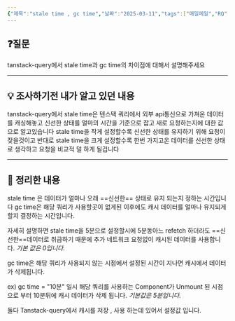 ```yaml
---
{"제목":"stale time , gc time","날짜":"2025-03-11","tags":["매일메일","RQ","cache"],"dg-publish":true,"permalink":"/v2/DailyMail/stale time , gc time/","dgPassFrontmatter":true}
---
```


## ❓질문

tanstack-query에서 stale time과 gc time의 차이점에 대해서 설명해주세요

---
## 💡 **조사하기전 내가 알고 있던 내용**

tanstack-query에서 stale time은 텐스택 쿼리에서 외부 api통신으로 가져온 데이터를 캐싱해놓고 신선한 상태를 얼마의 시간을 기준으로 잡고 새로 요청하는지에 대한 값으로 알고있습니다 stale time을 작게 설정할수록 신선한 상태를 유지하기 위해 요청이 잦을것이고 반대로 stale time을 크게 설정할수록 한번 가지고온 데이터를 신선한 상태로 생각하고 요청을 비교적 덜 하게 될겁니다

---
## 🏫 **정리한 내용**

stale time 은 데이터가 얼마나 오래 ==신선한== 상태로 유지 되는지 정하는 시간입니다
gc time은 해당 쿼리가 사용할곳이 없게된 이후에도 캐시 데이터를 얼마나 유지되게할지 결정하는 시간입니다.

자세히 설명하면 stale time을 5분으로 설정할시에 5분동아느 refetch 하더라도 ==신선한==데이터로 취급하기 때문에 추가 네트워크 요청없이 캐시된 데이터를 사용합니다.
*기본 값은 0입니다.*

gc time은 해당 쿼리가 사용되지 않는 시점에서 설정된 시간이 지나면 캐시에서 데이터가 삭제됩니다.

ex) gc time = "10분" 일시 해당 쿼리를 사용하는 Component가 Unmount 된 시점으로 부터 10분뒤에 캐시 데이터가 삭제 됩니다.
*기본값은 5분입니다.*

둘다 Tanstack-query에서 캐시를 저장 , 사용 하는데 있어서 설정값 입니다.